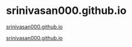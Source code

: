 # srinivasan000.github.io

<a href="https://srinivasan000.github.io">srinivasan000.github.io</a>

<a href="http://srinivasan.unaux.com">srinivasan000.github.io</a>
